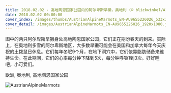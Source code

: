 ```yaml
---
title: 2018.02.02 - 高地陶恩国家公园内的阿尔卑斯旱獭，奥地利 (© blickwinkel/Alamy)
date: 2018.02.02 00:00:00
cover_index: /images/thumbs/AustrianAlpineMarmots_EN-AU9655226026_533x300.jpg
cover_detail: /images/AustrianAlpineMarmots_EN-AU9655226026_1920x1080.jpg
---
```


图中的两只阿尔卑斯旱獭身处高地陶恩国家公园，它们正在期盼春天的到来。实际上，在奥地利多雪的阿尔卑斯地区，大多数旱獭可能会在美国和加拿大每年今天庆祝的土拨鼠日休息。它们每年冬眠9个月，在地下洞穴中，它们依靠脂肪储备来维持生命。在此期间，它们的心率每分钟下降到5次，每分钟呼吸1到3次。好好睡吧，小可爱们。

欧洲, 奥地利, 高地陶恩国家公园

![AustrianAlpineMarmots](/images/AustrianAlpineMarmots_EN-AU9655226026_1920x1080.jpg)
